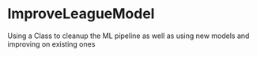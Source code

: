 # ImproveLeagueModel
Using a Class to cleanup the ML pipeline as well as using new models and improving on existing ones
